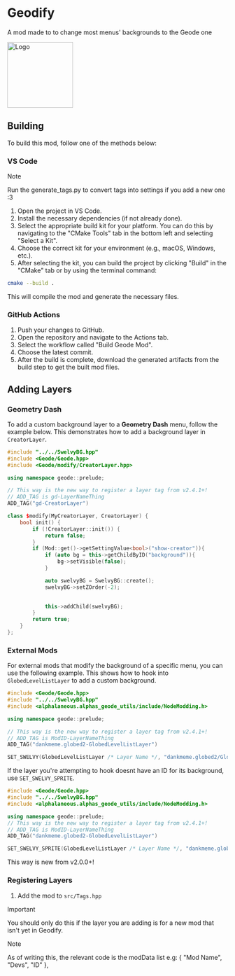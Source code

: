 # Geodify

A mod made to to change most menus' backgrounds to the Geode one 

<img src="logo.png" width="150" alt="Logo" />

## Building

To build this mod, follow one of the methods below:

### VS Code
> [!NOTE]
> Run the generate_tags.py to convert tags into settings if you add a new one :3

1. Open the project in VS Code.
2. Install the necessary dependencies (if not already done).
3. Select the appropriate build kit for your platform. You can do this by navigating to the "CMake Tools" tab in the bottom left and selecting "Select a Kit".
4. Choose the correct kit for your environment (e.g., macOS, Windows, etc.).
5. After selecting the kit, you can build the project by clicking "Build" in the "CMake" tab or by using the terminal command:

```bash
cmake --build .
```
This will compile the mod and generate the necessary files.

### GitHub Actions

1. Push your changes to GitHub.
2. Open the repository and navigate to the Actions tab.
3. Select the workflow called "Build Geode Mod".
4. Choose the latest commit.
5. After the build is complete, download the generated artifacts from the build step to get the built mod files.

## Adding Layers

### Geometry Dash

To add a custom background layer to a **Geometry Dash** menu, follow the example below. This demonstrates how to add a background layer in `CreatorLayer`.

```cpp
#include "../../SwelvyBG.hpp"
#include <Geode/Geode.hpp>
#include <Geode/modify/CreatorLayer.hpp>

using namespace geode::prelude;

// This way is the new way to register a layer tag from v2.4.1+!
// ADD_TAG is gd-LayerNameThing
ADD_TAG("gd-CreatorLayer")

class $modify(MyCreatorLayer, CreatorLayer) {
	bool init() {
		if (!CreatorLayer::init()) {
			return false;
		}
		if (Mod::get()->getSettingValue<bool>("show-creator")){
			if (auto bg = this->getChildByID("background")){
				bg->setVisible(false);
			}

			auto swelvyBG = SwelvyBG::create();
			swelvyBG->setZOrder(-2);
			

			this->addChild(swelvyBG);
		}
		return true;
	}
};
```

### External Mods

For external mods that modify the background of a specific menu, you can use the following example. This shows how to hook into `GlobedLevelListLayer` to add a custom background.

```cpp
#include <Geode/Geode.hpp>
#include "../../SwelvyBG.hpp"
#include <alphalaneous.alphas_geode_utils/include/NodeModding.h>

using namespace geode::prelude;

// This way is the new way to register a layer tag from v2.4.1+!
// ADD_TAG is ModID-LayerNameThing
ADD_TAG("dankmeme.globed2-GlobedLevelListLayer")

SET_SWELVY(GlobedLevelListLayer /* Layer Name */, "dankmeme.globed2/GlobedLevelListLayer" /* Setting name - please keep in this format */, "background" /* Background Node ID */);
```

If the layer you're attempting to hook doesnt have an ID for its background, use `SET_SWELVY_SPRITE`.

```cpp
#include <Geode/Geode.hpp>
#include "../../SwelvyBG.hpp"
#include <alphalaneous.alphas_geode_utils/include/NodeModding.h>

using namespace geode::prelude;
// This way is the new way to register a layer tag from v2.4.1+!
// ADD_TAG is ModID-LayerNameThing
ADD_TAG("dankmeme.globed2-GlobedLevelListLayer")

SET_SWELVY_SPRITE(GlobedLevelListLayer /* Layer Name */, "dankmeme.globed2/GlobedLevelListLayer" /* Setting name - please keep in this format */);
```

This way is new from v2.0.0+!

### Registering Layers
1. Add the mod to `src/Tags.hpp`

> [!IMPORTANT]
> You should only do this if the layer you are adding is for a new mod that isn't yet in Geodify.

> [!NOTE]
> As of writing this, the relevant code is the modData list
> e.g: { "Mod Name", "Devs", "ID" },


